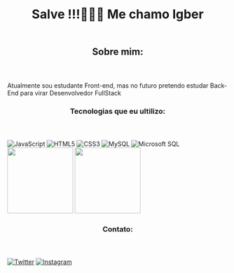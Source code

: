 <div id="container">
    <header>
        <h1>Salve !!!🍑👋😼 Me chamo Igber</h1>
    </header>
    <section>
        <header><h2>Sobre mim:</h2></header>
        <p>Atualmente sou estudante Front-end, mas no futuro pretendo estudar Back-End para virar Desenvolvedor FullStack</p>
        <article>
            <header><h3>Tecnologias que eu ultilizo:</h3></header>
            <div id="container-tecs" align="center" style="display: inline-block;">
                <img src="https://img.shields.io/badge/JavaScript-F7DF1E?style=for-the-badge&logo=javascript&logoColor=black" alt="JavaScript">
                <img src="https://img.shields.io/badge/HTML5-E34F26?style=for-the-badge&logo=html5&logoColor=white" alt="HTML5">
                <img src="https://img.shields.io/badge/CSS3-1572B6?style=for-the-badge&logo=css3&logoColor=white" alt="CSS3">
                <img src="https://img.shields.io/badge/MySQL-00000F?style=for-the-badge&logo=mysql&logoColor=white" alt="MySQL">
                <img src="https://img.shields.io/badge/Microsoft_SQL_Server-CC2927?style=for-the-badge&logo=microsoft-sql-server&logoColor=white" alt="Microsoft SQL">
            </div>
            <div class="container-badgs" style="display: inline-block;" align="center">
                <img height="150em" src="https://github-readme-stats.vercel.app/api?username=igberZBN&show_icons=true&theme=midnight-purple" alt="">
                <img height="150em" src="https://github-readme-stats.vercel.app/api/top-langs/?username=igberZBN&langs_count=6" alt="">
            </div>
        </article>
        <article>
            <header><h3>Contato:</h3></header>
            <div id="container-contact" align="center" style="display: inline-block;">
                <a href="https://twitter.com/ZealBN"><img src="https://img.shields.io/badge/Twitter-1DA1F2?style=for-the-badge&logo=twitter&logoColor=white" alt="Twitter"></a>
                <a href="https://www.instagram.com/igberbn/"><img src="https://img.shields.io/badge/Instagram-E4405F?style=for-the-badge&logo=instagram&logoColor=white" alt="Instagram"></a>
            </div>
        </article>
    </section>
</div>
